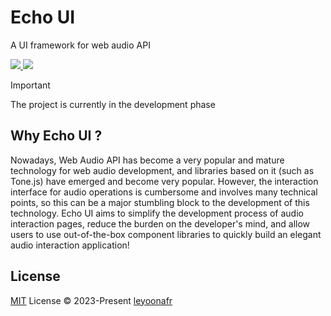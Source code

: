 # Echo UI

A UI framework for web audio API

<a href="./ROADMAP.md"> 
  <img src="https://img.shields.io/badge/ROADMAP-d4e7ec?style=flat" />
</a>

<a href="./LICENSE.md"> 
  <img src="https://img.shields.io/badge/License-MIT-d4e7ec?style=flat&labelColor=d4e7ec" />
</a>

> [!IMPORTANT]
> The project is currently in the development phase

## Why Echo UI ?

Nowadays, Web Audio API has become a very popular and mature technology for web audio development, and libraries based on it (such as Tone.js) have emerged and become very popular. However, the interaction interface for audio operations is cumbersome and involves many technical points, so this can be a major stumbling block to the development of this technology. Echo UI aims to simplify the development process of audio interaction pages, reduce the burden on the developer's mind, and allow users to use out-of-the-box component libraries to quickly build an elegant audio interaction application!

## License

[MIT](./LICENSE) License © 2023-Present [leyoonafr](https://github.com/codeacme17)
